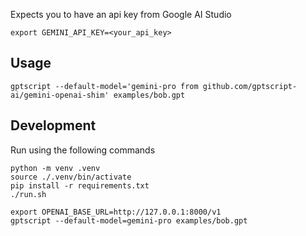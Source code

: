 Expects you to have an api key from Google AI Studio

```
export GEMINI_API_KEY=<your_api_key>
```

## Usage

```
gptscript --default-model='gemini-pro from github.com/gptscript-ai/gemini-openai-shim' examples/bob.gpt
```

## Development

Run using the following commands

```
python -m venv .venv
source ./.venv/bin/activate
pip install -r requirements.txt
./run.sh
```

```
export OPENAI_BASE_URL=http://127.0.0.1:8000/v1
gptscript --default-model=gemini-pro examples/bob.gpt
```